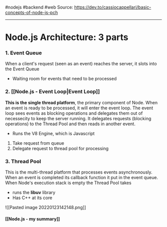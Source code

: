 #nodejs #backend #web
Source: https://dev.to/cassiocappellari/basic-concepts-of-node-js-pch

---
# Node.js Architecture: 3 parts

### 1. Event Queue
When a client's request (seen as an event) reaches the server, it slots into the Event Queue
- Waiting room for events that need to be processed

### 2. [[Node.js - Event Loop|Event Loop]]
**This is the single thread platform**, the primary component of Node. When an event is ready to be processed, it will enter the event loop. The event loop sees events as blocking operations and delegates them out of necessecity to keep the server running. It delegates requests (blocking operations) to the Thread Pool and then reads in another event.
- Runs the V8 Engine, which is Javascript
1. Take request from queue
2. Delegate request to thread pool for processing

### 3. Thread Pool
This is the multi-thread platform that processes events asynchronously. When an event is completed its callback function it put in the event queue. When Node's execution stack is empty the Thread Pool takes 
- runs the **libuv** library
- Has C++ at its core

![[Pasted image 20220123142148.png]]


#### [[Node.js - my summary]]
